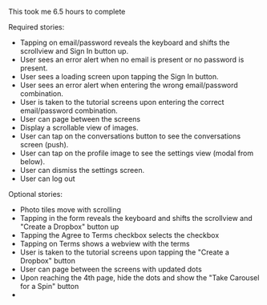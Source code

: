 This took me 6.5 hours to complete

Required stories:
* Tapping on email/password reveals the keyboard and shifts the scrollview and Sign In button up.
* User sees an error alert when no email is present or no password is present.
* User sees a loading screen upon tapping the Sign In button.
* User sees an error alert when entering the wrong email/password combination.
* User is taken to the tutorial screens upon entering the correct email/password combination.
* User can page between the screens
* Display a scrollable view of images.
* User can tap on the conversations button to see the conversations screen (push).
* User can tap on the profile image to see the settings view (modal from below).
* User can dismiss the settings screen.
* User can log out


Optional stories:
* Photo tiles move with scrolling
* Tapping in the form reveals the keyboard and shifts the scrollview and "Create a Dropbox" button up
* Tapping the Agree to Terms checkbox selects the checkbox
* Tapping on Terms shows a webview with the terms
* User is taken to the tutorial screens upon tapping the "Create a Dropbox" button
* User can page between the screens with updated dots
* Upon reaching the 4th page, hide the dots and show the "Take Carousel for a Spin" button
* 